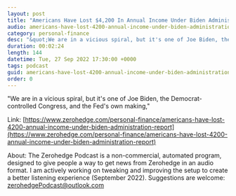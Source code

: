 ```yaml
---
layout: post
title: "Americans Have Lost $4,200 In Annual Income Under Biden Administration: Report"
audio: americans-have-lost-4200-annual-income-under-biden-administration-report-0
category: personal-finance
desc: "&quot;We are in a vicious spiral, but it's one of Joe Biden, the Democrat-controlled Congress, and the Fed's own making,&quot; "
duration: 00:02:24
length: 144
datetime: Tue, 27 Sep 2022 17:30:00 +0000
tags: podcast
guid: americans-have-lost-4200-annual-income-under-biden-administration-report-0
order: 0
---
```

&quot;We are in a vicious spiral, but it's one of Joe Biden, the Democrat-controlled Congress, and the Fed's own making,&quot; 

Link: [https://www.zerohedge.com/personal-finance/americans-have-lost-4200-annual-income-under-biden-administration-report](https://www.zerohedge.com/personal-finance/americans-have-lost-4200-annual-income-under-biden-administration-report)

About: The Zerohedge Podcast is a non-commercial, automated program, designed to give people a way to get news from Zerohedge in an audio format.  I am actively working on tweaking and improving the setup to create a better listening experience (September 2022).  Suggestions are welcome: [zerohedgePodcast@outlook.com](mailto:zerohedgePodcast@outlook.com)
